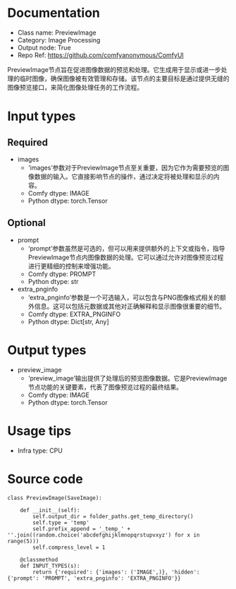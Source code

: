 # Documentation
- Class name: PreviewImage
- Category: Image Processing
- Output node: True
- Repo Ref: https://github.com/comfyanonymous/ComfyUI

PreviewImage节点旨在促进图像数据的预览和处理。它生成用于显示或进一步处理的临时图像，确保图像被有效管理和存储。该节点的主要目标是通过提供无缝的图像预览接口，来简化图像处理任务的工作流程。

# Input types
## Required
- images
    - ‘images’参数对于PreviewImage节点至关重要，因为它作为需要预览的图像数据的输入。它直接影响节点的操作，通过决定将被处理和显示的内容。
    - Comfy dtype: IMAGE
    - Python dtype: torch.Tensor
## Optional
- prompt
    - ‘prompt’参数虽然是可选的，但可以用来提供额外的上下文或指令，指导PreviewImage节点内图像数据的处理。它可以通过允许对图像预览过程进行更精细的控制来增强功能。
    - Comfy dtype: PROMPT
    - Python dtype: str
- extra_pnginfo
    - ‘extra_pnginfo’参数是一个可选输入，可以包含与PNG图像格式相关的额外信息。这可以包括元数据或其他对正确解释和显示图像很重要的细节。
    - Comfy dtype: EXTRA_PNGINFO
    - Python dtype: Dict[str, Any]

# Output types
- preview_image
    - ‘preview_image’输出提供了处理后的预览图像数据。它是PreviewImage节点功能的关键要素，代表了图像预览过程的最终结果。
    - Comfy dtype: IMAGE
    - Python dtype: torch.Tensor

# Usage tips
- Infra type: CPU

# Source code
```
class PreviewImage(SaveImage):

    def __init__(self):
        self.output_dir = folder_paths.get_temp_directory()
        self.type = 'temp'
        self.prefix_append = '_temp_' + ''.join((random.choice('abcdefghijklmnopqrstupvxyz') for x in range(5)))
        self.compress_level = 1

    @classmethod
    def INPUT_TYPES(s):
        return {'required': {'images': ('IMAGE',)}, 'hidden': {'prompt': 'PROMPT', 'extra_pnginfo': 'EXTRA_PNGINFO'}}
```